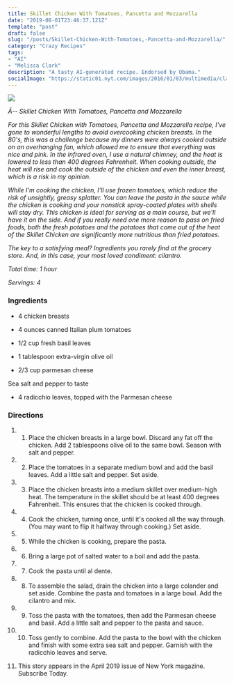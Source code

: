 ```yaml
---
title: Skillet Chicken With Tomatoes, Pancetta and Mozzarella
date: "2019-08-01T23:46:37.121Z"
template: "post"
draft: false
slug: "/posts/Skillet-Chicken-With-Tomatoes,-Pancetta-and-Mozzarella/"
category: "Crazy Recipes"
tags:
- "AI"
- "Melissa Clark"
description: "A tasty AI-generated recipe. Endorsed by Obama."
socialImage: "https://static01.nyt.com/images/2016/01/03/multimedia/clark-skillet-chicken/clark-skillet-chicken-articleLarge-v2.jpg"
---
```


![](https://static01.nyt.com/images/2016/01/03/multimedia/clark-skillet-chicken/clark-skillet-chicken-articleLarge-v2.jpg)

*Ã-- Skillet Chicken With Tomatoes, Pancetta and Mozzarella*

*For this Skillet Chicken with Tomatoes, Pancetta and Mozzarella recipe, I've gone to wonderful lengths to avoid overcooking chicken breasts. In the 80's, this was a challenge because my dinners were always cooked outside on an overhanging fan, which allowed me to ensure that everything was nice and pink. In the infrared oven, I use a natural chimney, and the heat is lowered to less than 400 degrees Fahrenheit. When cooking outside, the heat will rise and cook the outside of the chicken and even the inner breast, which is a risk in my opinion.*

*While I'm cooking the chicken, I'll use frozen tomatoes, which reduce the risk of unsightly, greasy splatter. You can leave the pasta in the sauce while the chicken is cooking and your nonstick spray-coated plates with shells will stay dry. This chicken is ideal for serving as a main course, but we'll have it on the side. And if you really need one more reason to pass on fried foods, both the fresh potatoes and the potatoes that come out of the heat of the Skillet Chicken are significantly more nutritious than fried potatoes.*

*The key to a satisfying meal? Ingredients you rarely find at the grocery store. And, in this case, your most loved condiment: cilantro.*

*Total time: 1 hour*

*Servings: 4*
### Ingredients

* 4 chicken breasts

* 4 ounces canned Italian plum tomatoes

* 1/2 cup fresh basil leaves

* 1 tablespoon extra-virgin olive oil

* 2/3 cup parmesan cheese

Sea salt and pepper to taste

* 4 radicchio leaves, topped with the Parmesan cheese
### Directions

1. 1. Place the chicken breasts in a large bowl. Discard any fat off the chicken. Add 2 tablespoons olive oil to the same bowl. Season with salt and pepper.

1. 2. Place the tomatoes in a separate medium bowl and add the basil leaves. Add a little salt and pepper. Set aside.

1. 3. Place the chicken breasts into a medium skillet over medium-high heat. The temperature in the skillet should be at least 400 degrees Fahrenheit. This ensures that the chicken is cooked through.

1. 4. Cook the chicken, turning once, until it's cooked all the way through. (You may want to flip it halfway through cooking.) Set aside.

1. 5. While the chicken is cooking, prepare the pasta.

1. 6. Bring a large pot of salted water to a boil and add the pasta.

1. 7. Cook the pasta until al dente.

1. 8. To assemble the salad, drain the chicken into a large colander and set aside. Combine the pasta and tomatoes in a large bowl. Add the cilantro and mix.

1. 9. Toss the pasta with the tomatoes, then add the Parmesan cheese and basil. Add a little salt and pepper to the pasta and sauce.

1. 10. Toss gently to combine. Add the pasta to the bowl with the chicken and finish with some extra sea salt and pepper. Garnish with the radicchio leaves and serve.

1. This story appears in the April 2019 issue of New York magazine. Subscribe Today.

